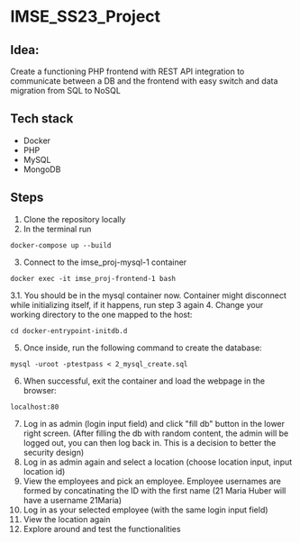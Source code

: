 # IMSE_SS23_Project

## Idea:

Create a functioning PHP frontend with REST API integration to communicate between a DB and the frontend with easy switch and data migration from SQL to NoSQL

## Tech stack

- Docker
- PHP
- MySQL
- MongoDB

## Steps

1. Clone the repository locally
2. In the terminal run

```shell
docker-compose up --build
```

3. Connect to the imse_proj-mysql-1 container

```shell
docker exec -it imse_proj-frontend-1 bash
```

3.1. You should be in the mysql container now. Container might disconnect while initializing itself, if it happens, run step 3 again
4. Change your working directory to the one mapped to the host:
```shell
cd docker-entrypoint-initdb.d
```
5. Once inside, run the following command to create the database:
```shell
mysql -uroot -ptestpass < 2_mysql_create.sql
```
6. When successful, exit the container and load the webpage in the browser:
```
localhost:80
```
7. Log in as admin (login input field) and click "fill db" button in the lower right screen. (After filling the db with random content, the admin will be logged out, you can then log back in. This is a decision to better the security design)
8. Log in as admin again and select a location (choose location input, input location id)
9. View the employees and pick an employee. Employee usernames are formed by concatinating the ID with the first name (21 Maria Huber will have a username 21Maria)
10. Log in as your selected employee (with the same login input field)
11. View the location again
12. Explore around and test the functionalities

